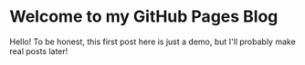 # Welcome to my GitHub Pages Blog 

Hello! To be honest, this first post here is just a demo, but I'll probably make real posts later!

